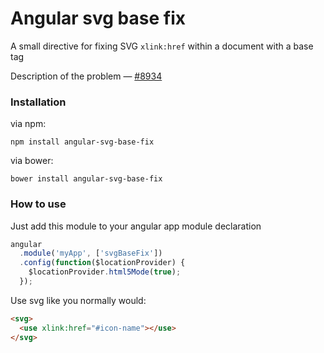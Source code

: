 # Angular svg base fix

A small directive for fixing SVG ``xlink:href`` within a document with a base tag

Description of the problem — [#8934](https://github.com/angular/angular.js/issues/8934)

### Installation

via npm:

```
npm install angular-svg-base-fix
```

via bower:

```
bower install angular-svg-base-fix
```

### How to use

Just add this module to your angular app module declaration

```javascript
angular
  .module('myApp', ['svgBaseFix'])
  .config(function($locationProvider) {
    $locationProvider.html5Mode(true);
  });
```

Use svg like you normally would:

```html
<svg>
  <use xlink:href="#icon-name"></use>
</svg>
```

